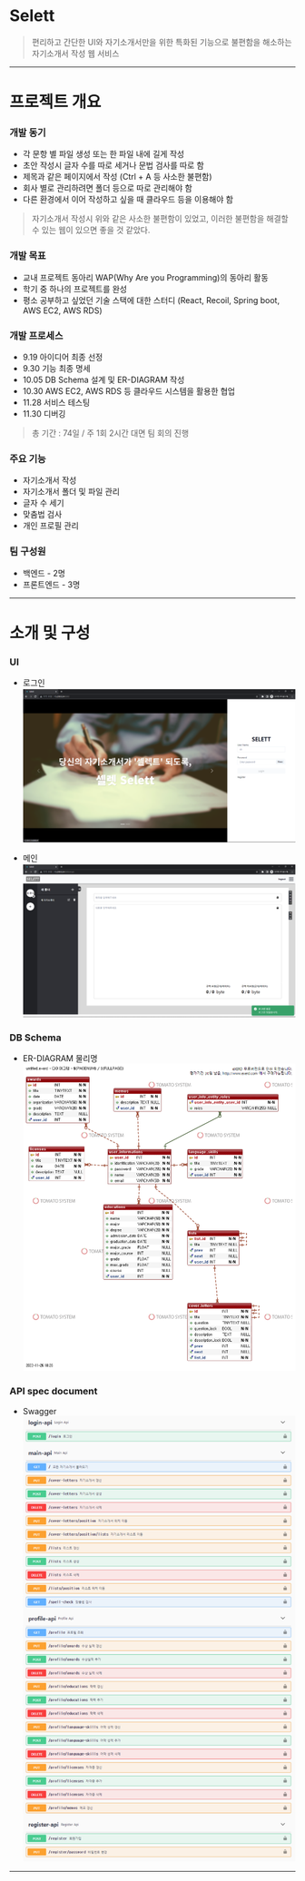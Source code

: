 # Selett

> 편리하고 간단한 UI와 자기소개서만을 위한 특화된 기능으로 불편함을 해소하는 자기소개서 작성 웹 서비스

---

# 프로젝트 개요


### 개발 동기

* 각 문항 별 파일 생성 또는 한 파일 내에 길게 작성
* 초안 작성시 글자 수를 따로 세거나 문법 검사를 따로 함
* 제목과 같은 페이지에서 작성 (Ctrl + A 등 사소한 불편함)
* 회사 별로 관리하려면 폴더 등으로 따로 관리해야 함
* 다른 환경에서 이어 작성하고 싶을 때 클라우드 등을 이용해야 함

> 자기소개서 작성시 위와 같은 사소한 불편함이 있었고, 이러한 불편함을 해결할 수 있는 웹이 있으면 좋을 것 같았다.

### 개발 목표

* 교내 프로젝트 동아리 WAP(Why Are you Programming)의 동아리 활동
* 학기 중 하나의 프로젝트를 완성
* 평소 공부하고 싶었던 기술 스택에 대한 스터디 (React, Recoil, Spring boot, AWS EC2, AWS RDS)

### 개발 프로세스

* 9.19 아이디어 최종 선정
* 9.30 기능 최종 명세
* 10.05 DB Schema 설계 및 ER-DIAGRAM 작성
* 10.30 AWS EC2, AWS RDS 등 클라우드 시스템을 활용한 협업
* 11.28 서비스 테스팅
* 11.30 디버깅

> 총 기간 : 74일 / 주 1회 2시간 대면 팀 회의 진행

### 주요 기능

* 자기소개서 작성
* 자기소개서 폴더 및 파일 관리
* 글자 수 세기
* 맞춤법 검사
* 개인 프로필 관리

### 팀 구성원

* 백엔드 - 2명
* 프론트엔드 - 3명

---

# 소개 및 구성

### UI
* 로그인
![login](./images/login.png)

* 메인
![main](./images/main.png)

### DB Schema
* ER-DIAGRAM 물리명
![er diagram](./images/er_diagram_physical.png)

### API spec document
* Swagger
![swagger](./images/swagger.png)

---
